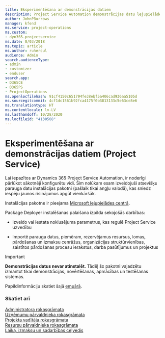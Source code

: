 ```yaml
---
title: Eksperimentēšana ar demonstrācijas datiem
description: Project Service Automation demonstrācijas datu lejupielāde un eksperimentēšana ar tiem
author: JohnPBurrows
manager: kfend
ms.service: project-operations
ms.custom:
- dyn365-projectservice
ms.date: 8/03/2018
ms.topic: article
ms.author: ruhercul
audience: Admin
search.audienceType:
- admin
- customizer
- enduser
search.app:
- D365CE
- D365PS
- ProjectOperations
ms.openlocfilehash: 91cf4150c651794fe38ebf5a406cad936aa5105d
ms.sourcegitcommit: 4cf1dc1561b92fca4175f0b3813133c5e63ce8e6
ms.translationtype: HT
ms.contentlocale: lv-LV
ms.lasthandoff: 10/28/2020
ms.locfileid: "4130508"
---
```

# <a name="experiment-with-demo-data-project-service"></a>Eksperimentēšana ar demonstrācijas datiem (Project Service)

Lai iepazītos ar Dynamics 365 Project Service Automation, ir noderīgi pārlūkot sākotnēji konfigurētu vidi.  Šim nolūkam esam izveidojuši atsevišķu parauga datu instalācijas pakotni (pašlaik tikai angļu valodā), kas sniedz iespēju jaunos risinājumus apgūt vienkāršāk. 

Instalācijas pakotne ir pieejama [Microsoft lejupielādes centrā](https://go.microsoft.com/fwlink/?linkid=859966).  

Package Deployer instalēšanas palaišana izpilda sekojošās darbības: 
  
-   Izveido vai iestata noklusējuma parametrus, kas regulē Project Service uzvedību  
  
-   Importē parauga datus, piemēram, rezervējamus resursus, lomas, pārdošanas un izmaksu cenrāžus, organizācijas struktūrvienības, saistītos pārdošanas procesu ierakstus, darba pasūtījumus un projektus    
  
> [!IMPORTANT]
> **Demonstrācijas datus nevar atinstalēt.** Tādēļ šo pakotni vajadzētu izmantot tikai demonstrācijas, novērtēšanas, apmācības un testēšanas sistēmās.

Papildinformāciju skatiet šajā [emuārā](https://blogs.msdn.microsoft.com/crm/2017/10/24/microsoft-dynamics-365-for-field-service-and-project-service-automation-sample-data).





  
### <a name="see-also"></a>Skatiet arī  
 [Administratora rokasgrāmata](../psa/admin-guide.md)   
 [Uzņēmumu pārvaldnieka rokasgrāmata](../psa/account-manager-guide.md)   
 [Projekta vadītāja rokasgrāmata](../psa/project-manager-guide.md)   
 [Resursu pārvaldnieka rokasgrāmata](../psa/resource-manager-guide.md)   
 [Laika, izmaksu un sadarbības ceļvedis](../psa/time-expense-collaboration-guide.md)
